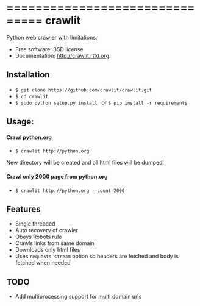 ===============================
crawlit
===============================

Python web crawler with limitations.

* Free software: BSD license
* Documentation: http://crawlit.rtfd.org.

Installation
----

- `$ git clone https://github.com/crawlit/crawlit.git`
- `$ cd crawlit`
- `$ sudo python setup.py install ` or `$ pip install -r requirements`

Usage:
-----

#### Crawl python.org

- `$ crawlit http://python.org`

New directory will be created and all html files will be dumped.

#### Crawl only 2000 page from python.org

- `$ crawlit http://python.org --count 2000`

Features
--------

- Single threaded
- Auto recovery of crawler
- Obeys Robots rule
- Crawls links from same domain
- Downloads only html files
- Uses `requests stream` option so headers are fetched and body is fetched when needed


TODO
----
- Add multiprocessing support for multi domain urls

